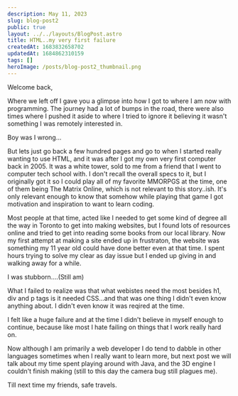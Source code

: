```yaml
---
description: May 11, 2023
slug: blog-post2
public: true
layout: ../../layouts/BlogPost.astro
title: HTML..my very first failure
createdAt: 1683832658702
updatedAt: 1684862310159
tags: []
heroImage: /posts/blog-post2_thumbnail.png
---
```






Welcome back, 

Where we left off I gave you a glimpse into how I got to where I am now with programming. The journey had a lot of bumps in the road, there were also times where I pushed it aside to where I tried to ignore it believing it wasn't something I was remotely interested in. 

Boy was I wrong...

But lets just go back a few hundred pages and go to when I started really wanting to use HTML, and it was after I got my own very first computer back in 2005. It was a white tower, sold to me from a friend that I went to computer tech school with. I don't recall the overall specs to it, but I originally got it so I could play all of my favorite MMORPGS at the time, one of them being The Matrix Online, which is not relevant to this story..ish. It's only relevant enough to know that somehow while playing that game I got motivation and inspiration to want to learn coding. 

Most people at that time, acted like I needed to get some kind of degree all the way in Toronto to get into making websites, but I found lots of resources online and tried to get into reading some books from our local library. Now my first attempt at making a site ended up in frustraton, the website was something my 11 year old could have done better even at that time. I spent hours trying to solve my clear as day issue but I ended up giving in and walking away for a while. 

I was stubborn....(Still am)

What I failed to realize was that what webistes need the most besides h1, div and p tags is it needed CSS...and that was one thing I didn't even know anything about. I didn't even know it was reqired at the time. 
  
I felt like a huge failure and at the time I didn't believe in myself enough to continue, because like most I hate failing on things that I work really hard on. 
  
 Now although I am primarily a web developer I do tend to dabble in other languages sometimes when I really want to learn more, but next post we will talk about my time spent playing around with Java, and the 3D engine I couldn't finish making (still to this day the camera bug still plagues me). 
  
Till next time my friends, safe travels.  


